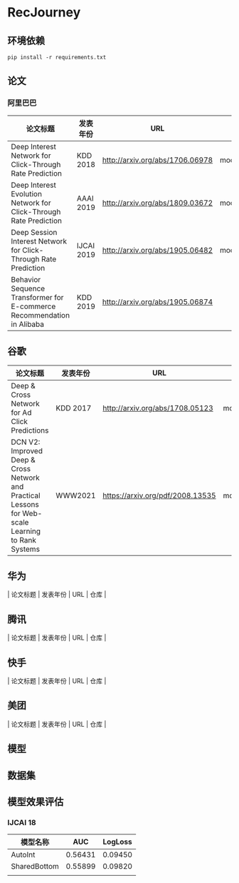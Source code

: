 # RecJourney

## 环境依赖
```
pip install -r requirements.txt
```

## 论文

### 阿里巴巴

| 论文标题                                                               | 发表年份   | URL                             | 仓库        |
| ---------------------------------------------------------------------- | ---------- | ------------------------------- | ----------- |
| Deep Interest Network for Click-Through Rate Prediction                | KDD 2018   | http://arxiv.org/abs/1706.06978 | models/DIN  |
| Deep Interest Evolution Network for Click-Through Rate Prediction      | AAAI 2019  | http://arxiv.org/abs/1809.03672 | models/DIEN |
| Deep Session Interest Network for Click-Through Rate Prediction        | IJCAI 2019 | http://arxiv.org/abs/1905.06482 | models/DSIN |
| Behavior Sequence Transformer for E-commerce Recommendation in Alibaba | KDD 2019   | http://arxiv.org/abs/1905.06874 |             |


## 谷歌
| 论文标题                                                               | 发表年份   | URL                             | 仓库        |
| ---------------------------------------------------------------------- | ---------- | ------------------------------- | ----------- |
| Deep & Cross Network for Ad Click Predictions | KDD 2017   | http://arxiv.org/abs/1708.05123 | models/DCN  |      
|DCN V2: Improved Deep & Cross Network and Practical Lessons for Web-scale Learning to Rank Systems  | WWW2021  | https://arxiv.org/pdf/2008.13535 | models/DCN  |                                                                          

## 华为

| 论文标题                                                               | 发表年份   | URL                             | 仓库        |


## 腾讯
| 论文标题                                                               | 发表年份   | URL                             | 仓库        |


## 快手

| 论文标题                                                               | 发表年份   | URL                             | 仓库        |


## 美团
| 论文标题                                                               | 发表年份   | URL                             | 仓库        |

## 模型


## 数据集


## 模型效果评估



### IJCAI 18

| 模型名称 | AUC     | LogLoss |
| -------- | ------- | ------- |
| AutoInt  | 0.56431 | 0.09450 |
|   SharedBottom       |   0.55899      |   0.09820      |
|          |         |         |

